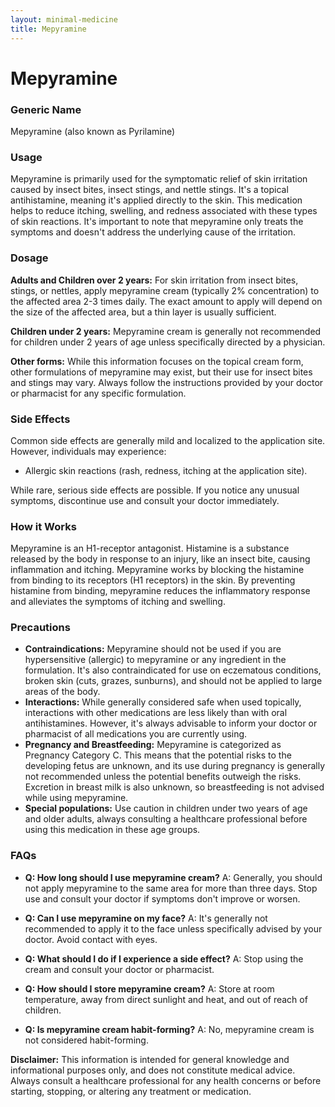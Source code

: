 ```yaml
---
layout: minimal-medicine
title: Mepyramine
---
```


# Mepyramine
### Generic Name
Mepyramine (also known as Pyrilamine)

### Usage
Mepyramine is primarily used for the symptomatic relief of skin irritation caused by insect bites, insect stings, and nettle stings.  It's a topical antihistamine, meaning it's applied directly to the skin.  This medication helps to reduce itching, swelling, and redness associated with these types of skin reactions.  It's important to note that mepyramine only treats the symptoms and doesn't address the underlying cause of the irritation.

### Dosage
**Adults and Children over 2 years:** For skin irritation from insect bites, stings, or nettles, apply mepyramine cream (typically 2% concentration) to the affected area 2-3 times daily.  The exact amount to apply will depend on the size of the affected area, but a thin layer is usually sufficient.

**Children under 2 years:**  Mepyramine cream is generally not recommended for children under 2 years of age unless specifically directed by a physician.

**Other forms:** While this information focuses on the topical cream form, other formulations of mepyramine may exist, but their use for insect bites and stings may vary.  Always follow the instructions provided by your doctor or pharmacist for any specific formulation.


### Side Effects
Common side effects are generally mild and localized to the application site.  However, individuals may experience:

* Allergic skin reactions (rash, redness, itching at the application site).

While rare, serious side effects are possible.  If you notice any unusual symptoms, discontinue use and consult your doctor immediately.

### How it Works
Mepyramine is an H1-receptor antagonist. Histamine is a substance released by the body in response to an injury, like an insect bite, causing inflammation and itching. Mepyramine works by blocking the histamine from binding to its receptors (H1 receptors) in the skin. By preventing histamine from binding, mepyramine reduces the inflammatory response and alleviates the symptoms of itching and swelling.

### Precautions
* **Contraindications:** Mepyramine should not be used if you are hypersensitive (allergic) to mepyramine or any ingredient in the formulation. It's also contraindicated for use on eczematous conditions, broken skin (cuts, grazes, sunburns), and should not be applied to large areas of the body.
* **Interactions:** While generally considered safe when used topically, interactions with other medications are less likely than with oral antihistamines.  However, it's always advisable to inform your doctor or pharmacist of all medications you are currently using.
* **Pregnancy and Breastfeeding:** Mepyramine is categorized as Pregnancy Category C.  This means that the potential risks to the developing fetus are unknown, and its use during pregnancy is generally not recommended unless the potential benefits outweigh the risks.  Excretion in breast milk is also unknown, so breastfeeding is not advised while using mepyramine.
* **Special populations:**  Use caution in children under two years of age and older adults,  always consulting a healthcare professional before using this medication in these age groups.


### FAQs

* **Q: How long should I use mepyramine cream?**  A:  Generally, you should not apply mepyramine to the same area for more than three days. Stop use and consult your doctor if symptoms don't improve or worsen.

* **Q: Can I use mepyramine on my face?** A: It's generally not recommended to apply it to the face unless specifically advised by your doctor. Avoid contact with eyes.

* **Q: What should I do if I experience a side effect?** A:  Stop using the cream and consult your doctor or pharmacist.

* **Q: How should I store mepyramine cream?** A: Store at room temperature, away from direct sunlight and heat, and out of reach of children.

* **Q: Is mepyramine cream habit-forming?** A: No, mepyramine cream is not considered habit-forming.

**Disclaimer:** This information is intended for general knowledge and informational purposes only, and does not constitute medical advice. Always consult a healthcare professional for any health concerns or before starting, stopping, or altering any treatment or medication.
